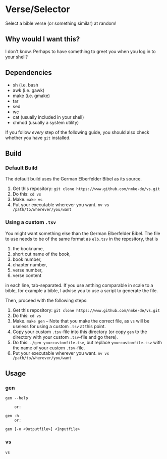 # Verse/Selector

Select a bible verse (or something similar) at random!

## Why would I want this?

I don't know. Perhaps to have something to greet you when you log in to your shell?

## Dependencies

- sh (i.e. bash
- awk (i.e. gawk)
- make (i.e. gmake)
- tar
- sed
- wc
- cat (usually included in your shell)
- chmod (usually a system utility)

If you follow *every* step of the following guide, you should also check whether you have `git` installed.

## Build

### Default Build

The default build uses the German Elberfelder Bibel as its source.

1. Get this repository: `git clone https://www.github.com/nmke-de/vs.git`
2. Do this: `cd vs`
3. Make. `make vs`
4. Put your executable wherever you want. `mv vs /path/to/wherever/you/want`

### Using a custom `.tsv`

You might want something else than the German Elberfelder Bibel. The file to use needs to be of the same format as `elb.tsv` in the repository, that is

1. the bookname,
2. short cut name of the book,
3. book number,
4. chapter number,
5. verse number,
6. verse content

in each line, tab-separated. If you use anthing comparable in scale to a bible, for example a bible, I advise you to use a script to generate the file.

Then, proceed with the following steps:

1. Get this repository: `git clone https://www.github.com/nmke-de/vs.git`
2. Do this: `cd vs`
3. Make. `make gen` – Note that you make the correct file, as `vs` will be useless for using a custom `.tsv` at this point.
4. Copy your custom `.tsv`-file into this directory (or copy `gen` to the directory with your custom `.tsv`-file and go there).
5. Do this: `./gen yourcustomfile.tsv`, but replace `yourcustomfile.tsv` with the name of your custom `.tsv`-file.
6. Put your executable wherever you want. `mv vs /path/to/wherever/you/want`

## Usage

### gen

```
gen --help

	or:

gen -h
	or:

gen [-o <Outputfile>] <Inputfile>
``` 

### vs

```
vs
```
